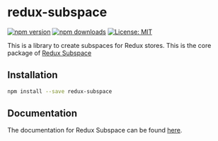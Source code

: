 # redux-subspace

[![npm version](https://img.shields.io/npm/v/redux-subspace.svg?style=flat-square)](https://www.npmjs.com/package/redux-subspace)
[![npm downloads](https://img.shields.io/npm/dm/redux-subspace.svg?style=flat-square)](https://www.npmjs.com/package/redux-subspace)
[![License: MIT](https://img.shields.io/npm/l/redux-subspace.svg?style=flat-square)](../../LICENSE)

This is a library to create subspaces for Redux stores. This is the core package of [Redux Subspace](/)

## Installation

```sh
npm install --save redux-subspace
```

## Documentation

The documentation for Redux Subspace can be found [here](/docs/README.md).
